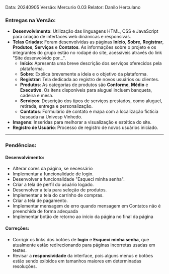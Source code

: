 Data: 20240905
Versão: Mercurio 0.03
Relator: Danilo Herculano

### **Entregas na Versão:**
- **Desenvolvimento**: Utilização das linguagens HTML, CSS e JavaScript para criação de interfaces web dinâmicas e responsivas.
- **Telas Criadas**: Foram desenvolvidas as páginas **Início**, **Sobre**, **Registrar**, **Produtos**, **Serviços** e **Contatos**. As informações sobre o projeto e os integrantes do grupo estão no rodapé do site, acessíveis através do link "Site desenvolvido por...".
  - **Início**: Apresenta uma breve descrição dos serviços oferecidos pela plataforma.
  - **Sobre**: Explica brevemente a ideia e o objetivo da plataforma.
  - **Registrar**: Tela dedicada ao registro de novos usuários ou clientes.
  - **Produtos**: As categorias de produtos são **Conforme**, **Médio** e **Executivo**. Os itens disponíveis para aluguel incluem banqueta, cadeira e mesa.
  - **Serviços**: Descrição dos tipos de serviços prestados, como aluguel, retirada, entrega e personalização.
  - **Contatos**: Formulário de contato e mapa com a localização fictícia baseada na Univesp Vinhedo.
- **Imagens**: Inseridas para melhorar a visualização e estética do site.
- **Registro de Usuário**: Processo de registro de novos usuários iniciado.

---------------------------------------------------------------------------------------------------------------------------------------------------------------------------------

### **Pendências:**

#### **Desenvolvimento:**
- Alterar cores da página, se necessário
- Implementar a funcionalidade de login.
- Desenvolver a funcionalidade "Esqueci minha senha".
- Criar a tela de perfil do usuário logado.
- Desenvolver a tela para seleção de produtos.
- Implementar a tela do carrinho de compras.
- Criar a tela de pagamento.
- Implementar mensagem de erro quando mensagem em Contatos não é preenchida de forma adequada
- Implementar botão de retorno ao início da página no final da página

#### **Correções:**
- Corrigir os links dos botões de **login** e **Esqueci minha senha**, que atualmente estão redirecionando para páginas incorretas usadas em testes.
- Revisar a **responsividade** da interface, pois alguns menus e botões estão sendo exibidos em tamanhos maiores em determinadas resoluções.
